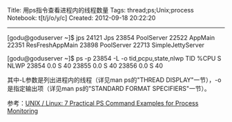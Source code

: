 Title: 用ps指令查看进程内的线程数量
Tags: thread;ps;Unix;process
Notebook: t[t/j/o/y/c]
Created: 2012-09-18 20:22:20

------

[godu@goduserver ~]$ jps 
24121 Jps 
23854 PoolServer 
22522 AppMain 
22351 ResFreshAppMain 
23898 PoolServer 
22713 SimpleJettyServer

 

[godu@goduserver ~]$ ps -p 23854 -L -o tid,pcpu,state,nlwp 
 TID %CPU S NLWP 
23854 0.0 S 40 
23855 0.0 S 40 
23856 0.0 S 40

 

其中-L参数是列出进程内的线程（详见man ps的"THREAD DISPLAY"一节），-o是指定输出项（详见man ps的"STANDARD FORMAT SPECIFIERS"一节）。

参考：[UNIX / Linux: 7 Practical PS Command Examples for Process Monitoring]( http://www.thegeekstuff.com/2011/04/ps-command-examples/ )